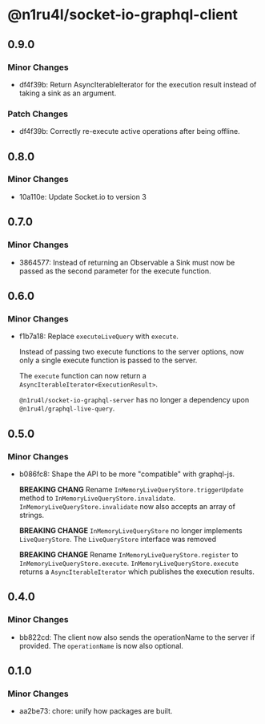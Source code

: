 # @n1ru4l/socket-io-graphql-client

## 0.9.0

### Minor Changes

- df4f39b: Return AsyncIterableIterator for the execution result instead of taking a sink as an argument.

### Patch Changes

- df4f39b: Correctly re-execute active operations after being offline.

## 0.8.0

### Minor Changes

- 10a110e: Update Socket.io to version 3

## 0.7.0

### Minor Changes

- 3864577: Instead of returning an Observable a Sink must now be passed as the second parameter for the execute function.

## 0.6.0

### Minor Changes

- f1b7a18: Replace `executeLiveQuery` with `execute`.

  Instead of passing two execute functions to the server options, now only a single execute function is passed to the server.

  The `execute` function can now return a `AsyncIterableIterator<ExecutionResult>`.

  `@n1ru4l/socket-io-graphql-server` has no longer a dependency upon `@n1ru4l/graphql-live-query`.

## 0.5.0

### Minor Changes

- b086fc8: Shape the API to be more "compatible" with graphql-js.

  **BREAKING CHANG** Rename `InMemoryLiveQueryStore.triggerUpdate` method to `InMemoryLiveQueryStore.invalidate`. `InMemoryLiveQueryStore.invalidate` now also accepts an array of strings.

  **BREAKING CHANGE** `InMemoryLiveQueryStore` no longer implements `LiveQueryStore`. The `LiveQueryStore` interface was removed

  **BREAKING CHANGE** Rename `InMemoryLiveQueryStore.register` to `InMemoryLiveQueryStore.execute`. `InMemoryLiveQueryStore.execute` returns a `AsyncIterableIterator` which publishes the execution results.

## 0.4.0

### Minor Changes

- bb822cd: The client now also sends the operationName to the server if provided. The `operationName` is now also optional.

## 0.1.0

### Minor Changes

- aa2be73: chore: unify how packages are built.
